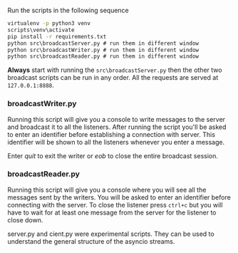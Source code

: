 Run the scripts in the following sequence

```cmd
virtualenv -p python3 venv
scripts\venv\activate
pip install -r requirements.txt
python src\broadcastServer.py # run them in different window
python src\broadcastWriter.py # run them in different window
python src\broadcastReader.py # run them in different window
```

**Always** start with running the `src\broadcastServer.py` then the other two broadcast scripts can be run in any order. All the requests are served at `127.0.0.1:8888`.

### broadcastWriter.py
Running this script will give you a console to write messages to the server and broadcast it to all the listeners. After running the script you'll be asked to enter an identifier before establishing a connection with server. This identifier will be shown to all the listeners whenever you enter a message.

Enter *quit* to exit the writer or *eob* to close the entire broadcast session.

### broadcastReader.py
Running this script will give you a console where you will see all the messages sent by the writers. You will be asked to enter an identifier before connecting with the server. To close the listener press `ctrl+c` but you will have to wait for at least one message from the server for the listener to close down.

server.py and cient.py were experimental scripts. They can be used to understand the general structure of the asyncio streams. 